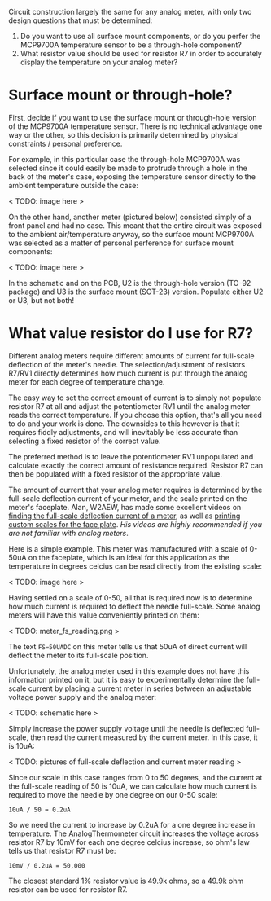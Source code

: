Circuit construction largely the same for any analog meter, with only two design questions that must be determined:

  1) Do you want to use all surface mount components, or do you perfer the MCP9700A temperature sensor to be a through-hole component?
  2) What resistor value should be used for resistor R7 in order to accurately display the temperature on your analog meter?

Surface mount or through-hole?
==============================

First, decide if you want to use the surface mount or through-hole version of the MCP9700A temperature sensor. There is no technical advantage one way or the other, so this decision is primarily determined by physical constraints / personal preference.

For example, in this particular case the through-hole MCP9700A was selected since it could easily be made to protrude through a hole in the back of the meter's case, exposing the temperature sensor directly to the ambient temperature outside the case:

< TODO: image here >

On the other hand, another meter (pictured below) consisted simply of a front panel and had no case. This meant that the entire circuit was exposed to the ambient air/temperature anyway, so the surface mount MCP9700A was selected as a matter of personal perference for surface mount components:

< TODO: image here >

In the schematic and on the PCB, U2 is the through-hole version (TO-92 package) and U3 is the surface mount (SOT-23) version. Populate either U2 or U3, but not both!

What value resistor do I use for R7?
====================================

Different analog meters require different amounts of current for full-scale deflection of the meter's needle. The selection/adjustment of resistors R7/RV1 directly determines how much current is put through the analog meter for each degree of temperature change.

The easy way to set the correct amount of current is to simply not populate resistor R7 at all and adjust the potentiometer RV1 until the analog meter reads the correct temperature. If you choose this option, that's all you need to do and your work is done. The downsides to this however is that it requires fiddly adjustments, and will inevitably be less accurate than selecting a fixed resistor of the correct value.

The preferred method is to leave the potentiometer RV1 unpopulated and calculate exactly the correct amount of resistance required. Resistor R7 can then be populated with a fixed resistor of the appropriate value.

The amount of current that your analog meter requires is determined by the full-scale deflection current of your meter, and the scale printed on the meter's faceplate. Alan, W2AEW, has made some excellent videos on [finding the full-scale deflection current of a meter](https://www.youtube.com/watch?v=wbRx5cQZ8Ts&t=3m22s), as well as [printing custom scales for the face
plate](https://www.youtube.com/watch?v=wbRx5cQZ8Ts&t=13m09s). *His videos are highly recommended if you are not familiar with analog meters*.

Here is a simple example. This meter was manufactured with a scale of 0-50uA on the faceplate, which is an ideal for this application as the temperature in degrees celcius can be read directly from the existing scale:

< TODO: image here >

Having settled on a scale of 0-50, all that is required now is to determine how much current is required to deflect the needle full-scale. Some analog meters will have this value conveniently printed on them:

< TODO: meter_fs_reading.png >

The text `FS=50UADC` on this meter tells us that 50uA of direct current will deflect the meter to its full-scale position.

Unfortunately, the analog meter used in this example does not have this information printed on it, but it is easy to experimentally determine the full-scale current by placing a current meter in series between an adjustable voltage power supply and the analog meter:

< TODO: schematic here >

Simply increase the power supply voltage until the needle is deflected full-scale, then read the current measured by the current meter. In this case, it is 10uA:

< TODO: pictures of full-scale deflection and current meter reading >

Since our scale in this case ranges from 0 to 50 degrees, and the current at the full-scale reading of 50 is 10uA, we can calculate how much current is required to move the needle by one degree on our 0-50 scale:

```
10uA / 50 = 0.2uA
```

So we need the current to increase by 0.2uA for a one degree increase in temperature. The AnalogThermometer circuit increases the voltage across resistor R7 by 10mV for each one degree celcius increase, so ohm's law tells us that resistor R7 must be:

```
10mV / 0.2uA = 50,000
```

The closest standard 1% resistor value is 49.9k ohms, so a 49.9k ohm resistor can be used for resistor R7.

